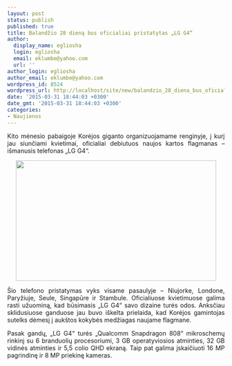 ```yaml
---
layout: post
status: publish
published: true
title: Balandžio 28 dieną bus oficialiai pristatytas „LG G4“
author:
  display_name: egliosha
  login: egliosha
  email: eklumbe@yahoo.com
  url: ''
author_login: egliosha
author_email: eklumbe@yahoo.com
wordpress_id: 8524
wordpress_url: http://localhost/site/new/balandzio_28_diena_bus_oficialiai_pristatytas_lg_g4/
date: '2015-03-31 18:44:03 +0300'
date_gmt: '2015-03-31 18:44:03 +0300'
categories:
- Naujienos
---
```

<p style="text-align: justify;">
	Kito mėnesio pabaigoje Korėjos giganto organizuojamame renginyje, į kurį jau siunčiami kvietimai, oficialiai debiutuos naujos kartos flagmanas &ndash; i&scaron;manusis telefonas &bdquo;LG G4&ldquo;.</p>
<p style="text-align: center;">
	<a href="http://technews.lt/userfiles/lg g4 invitation.jpg"><img alt="" src="http://technews.lt/userfiles/lg g4 invitation.jpg" style="width: 464px; height: 279px;" /></a></p>
<p style="text-align: justify;">
	&Scaron;io telefono pristatymas vyks visame pasaulyje &ndash; Niujorke, Londone, Paryžiuje, Seule, Singapūre ir Stambule. Oficialiuose kvietimuose galima rasti užuominą, kad būsimasis &bdquo;LG G4&ldquo; savo dizaine turės odos. Anksčiau sklidusiuose ganduose jau buvo i&scaron;kelta prielaida, kad Korėjos gamintojas sutelks dėmesį į auk&scaron;tos kokybės medžiagas naujame flagmane.</p>
<p style="text-align: justify;">
	Pasak gandų, &bdquo;LG G4&ldquo; turės &bdquo;Qualcomm Snapdragon 808&ldquo; mikroschemų rinkinį su 6 branduolių procesoriumi, 3 GB operatyviosios atminties, 32 GB vidinės atminties ir 5,5 colio QHD ekraną. Taip pat galima įskaičiuoti 16 MP pagrindinę ir 8 MP priekinę kameras.</p>
